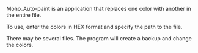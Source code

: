
  Moho_Auto-paint is an application that replaces one color with another in the entire file. 

To use, enter the colors in HEX format and specify the path to the file.

There may be several files. The program will create a backup and change the colors.
